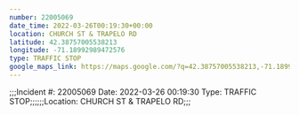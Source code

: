 ```yaml
---
number: 22005069
date_time: 2022-03-26T00:19:30+00:00
location: CHURCH ST & TRAPELO RD
latitude: 42.38757005538213
longitude: -71.18992989472576
type: TRAFFIC STOP
google_maps_link: https://maps.google.com/?q=42.38757005538213,-71.18992989472576
---
```


;;;Incident #: 22005069  Date: 2022-03-26 00:19:30   Type: TRAFFIC STOP;;;;;;Location: CHURCH ST & TRAPELO RD;;;
